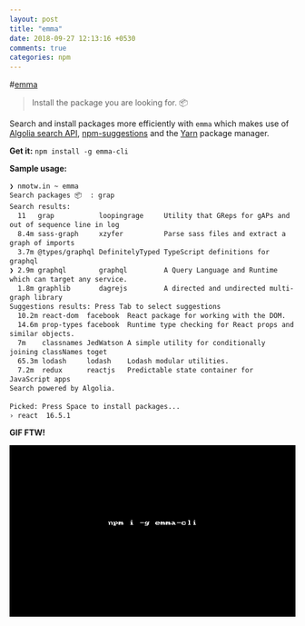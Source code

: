 ```yaml
---
layout: post
title: "emma"
date: 2018-09-27 12:13:16 +0530
comments: true
categories: npm
---
```


#[emma](https://www.npmjs.com/package/emma-cli)
> Install the package you are looking for. 📦


Search and install packages more efficiently with `emma` which makes use of [Algolia search API](https://www.algolia.com/), [npm-suggestions](https://github.com/JureSotosek/npm-suggestions) and the [Yarn](http://yarnpkg.com/) package manager.


__Get it:__ `npm install -g emma-cli`


__Sample usage:__

```
❯ nmotw.in ~ emma
Search packages 📦  : grap
Search results:
  11   grap           loopingrage     Utility that GReps for gAPs and out of sequence line in log
  8.4m sass-graph     xzyfer          Parse sass files and extract a graph of imports
  3.7m @types/graphql DefinitelyTyped TypeScript definitions for graphql
❯ 2.9m graphql        graphql         A Query Language and Runtime which can target any service.
  1.8m graphlib       dagrejs         A directed and undirected multi-graph library
Suggestions results: Press Tab to select suggestions
  10.2m react-dom  facebook  React package for working with the DOM.
  14.6m prop-types facebook  Runtime type checking for React props and similar objects.
  7m    classnames JedWatson A simple utility for conditionally joining classNames toget
  65.3m lodash     lodash    Lodash modular utilities.
  7.2m  redux      reactjs   Predictable state container for JavaScript apps
Search powered by Algolia.

Picked: Press Space to install packages...
› react  16.5.1
```

__GIF FTW!__

![](/images/emma/emma-cli.gif)
